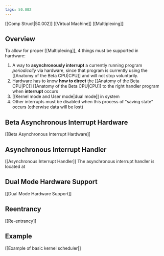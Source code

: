 ```yaml
---
tags: 50.002
---
```

[[Comp Struct|50.002]]
[[Virtual Machine]]
[[Multiplexing]]

## Overview
To allow for proper [[Multiplexing]], 4 things must be supported in hardware:
1. A way to **asynchronously interrupt** a currently running program *periodically* via hardware, since that program is currently using the [[Anatomy of the Beta CPU|CPU]] and will not stop voluntarily.
2. Hardware has to know **how to direct** the [[Anatomy of the Beta CPU|PC]] [[Anatomy of the Beta CPU|CPU]] to the right handler program when **interrupt** occurs
3. [[Kernel mode and User mode|dual mode]] in system
4. Other interrupts must be disabled when this process of "saving state" occurs (otherwise data will be lost)

## Beta Asynchronous Interrupt Hardware
[[Beta Asynchronous Interrupt Hardware]]

## Asynchronous Interrupt Handler
[[Asynchronous Interrupt Handler]]
The asynchronous interrupt handler is located at 

## Dual Mode Hardware Support
[[Dual Mode Hardware Support]]

## Reentrancy
[[Re-entrancy]]

## Example
[[Example of basic kernel scheduler]]